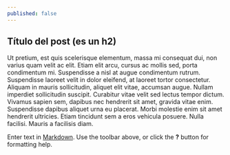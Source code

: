 ```yaml
---
published: false
---
```

## Título del post (es un h2)

Ut pretium, est quis scelerisque elementum, massa mi consequat dui, non varius quam velit ac elit. Etiam elit arcu, cursus ac mollis sed, porta condimentum mi. Suspendisse a nisl at augue condimentum rutrum. Suspendisse laoreet velit in dolor eleifend, at laoreet tortor consectetur. Aliquam in mauris sollicitudin, aliquet elit vitae, accumsan augue. Nullam imperdiet sollicitudin suscipit. Curabitur vitae velit sed lectus tempor dictum. Vivamus sapien sem, dapibus nec hendrerit sit amet, gravida vitae enim. Suspendisse dapibus aliquet urna eu placerat. Morbi molestie enim sit amet hendrerit ultricies. Etiam tincidunt sem a eros vehicula posuere. Nulla facilisi. Mauris a facilisis diam.

Enter text in [Markdown](http://daringfireball.net/projects/markdown/). Use the toolbar above, or click the **?** button for formatting help.
